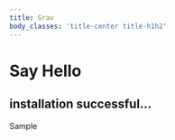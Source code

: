 ```yaml
---
title: Grav
body_classes: 'title-center title-h1h2'
---
```


# Say Hello
## installation successful...

Sample
